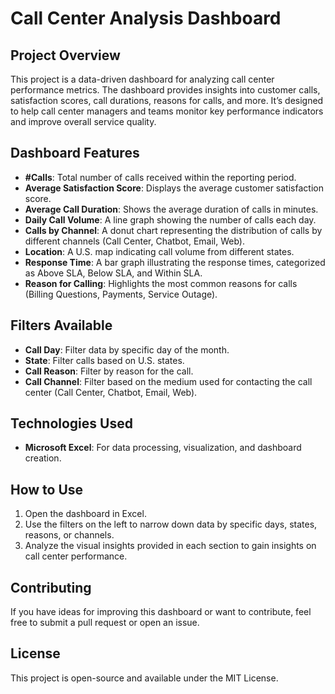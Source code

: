 
# Call Center Analysis Dashboard

## Project Overview
This project is a data-driven dashboard for analyzing call center performance metrics. The dashboard provides insights into customer calls, satisfaction scores, call durations, reasons for calls, and more. It’s designed to help call center managers and teams monitor key performance indicators and improve overall service quality.

## Dashboard Features

- **#Calls**: Total number of calls received within the reporting period.
- **Average Satisfaction Score**: Displays the average customer satisfaction score.
- **Average Call Duration**: Shows the average duration of calls in minutes.
- **Daily Call Volume**: A line graph showing the number of calls each day.
- **Calls by Channel**: A donut chart representing the distribution of calls by different channels (Call Center, Chatbot, Email, Web).
- **Location**: A U.S. map indicating call volume from different states.
- **Response Time**: A bar graph illustrating the response times, categorized as Above SLA, Below SLA, and Within SLA.
- **Reason for Calling**: Highlights the most common reasons for calls (Billing Questions, Payments, Service Outage).

## Filters Available
- **Call Day**: Filter data by specific day of the month.
- **State**: Filter calls based on U.S. states.
- **Call Reason**: Filter by reason for the call.
- **Call Channel**: Filter based on the medium used for contacting the call center (Call Center, Chatbot, Email, Web).

## Technologies Used
- **Microsoft Excel**: For data processing, visualization, and dashboard creation.

## How to Use
1. Open the dashboard in Excel.
2. Use the filters on the left to narrow down data by specific days, states, reasons, or channels.
3. Analyze the visual insights provided in each section to gain insights on call center performance.

## Contributing
If you have ideas for improving this dashboard or want to contribute, feel free to submit a pull request or open an issue.

## License
This project is open-source and available under the MIT License.
